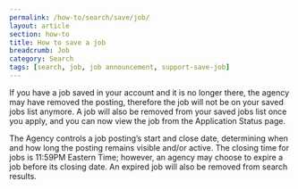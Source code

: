 ```yaml
---
permalink: /how-to/search/save/job/
layout: article
section: how-to
title: How to save a job
breadcrumb: Job
category: Search
tags: [search, job, job announcement, support-save-job]
---
```


If you have a job saved in your account and it is no longer there, the agency may have removed the posting, therefore the job will not be on your saved jobs list anymore. A job will also be removed from your saved jobs list once you apply, and you can now view the job from the Application Status page.

The Agency controls a job posting’s start and close date, determining when and how long the posting remains visible and/or active. The closing time for jobs is 11:59PM Eastern Time; however, an agency may choose to expire a job before its closing date. An expired job will also be removed from search results.
